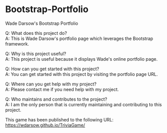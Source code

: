 # Bootstrap-Portfolio

Wade Darsow's Bootstrap Portfolio


Q: What does this project do?   
A: This is Wade Darsow's portfolio page which leverages the Bootstrap framework.

Q: Why is this project useful?   
A: This project is useful because it displays Wade's online portfolio page.  

Q: How can you get started with this project?   
A: You can get started with this project by visiting the portfolio page URL.  

Q: Where can you get help with my project?   
A: Please contact me if you need help with my project.  

Q: Who maintains and contributes to the project?   
A: I am the only person that is currently maintaining and contributing to this project.  

This game has been published to the following URL: https://wdarsow.github.io/TriviaGame/
